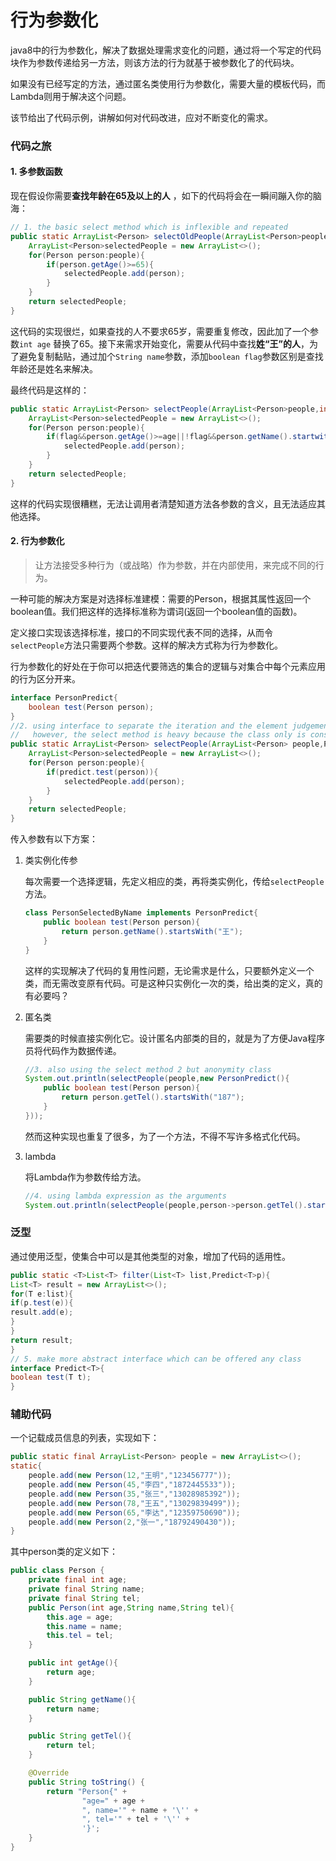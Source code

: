 # 行为参数化

java8中的行为参数化，解决了数据处理需求变化的问题，通过将一个写定的代码块作为参数传递给另一方法，则该方法的行为就基于被参数化了的代码块。

如果没有已经写定的方法，通过匿名类使用行为参数化，需要大量的模板代码，而Lambda则用于解决这个问题。

该节给出了代码示例，讲解如何对代码改进，应对不断变化的需求。

### 代码之旅

#### 1. 多参数函数

现在假设你需要**查找年龄在65及以上的人** ，如下的代码将会在一瞬间蹦入你的脑海：

```java
// 1. the basic select method which is inflexible and repeated
public static ArrayList<Person> selectOldPeople(ArrayList<Person>people){
    ArrayList<Person>selectedPeople = new ArrayList<>();
    for(Person person:people){
        if(person.getAge()>=65){
            selectedPeople.add(person);
        }
    }
    return selectedPeople;
}
```

这代码的实现很烂，如果查找的人不要求65岁，需要重复修改，因此加了一个参数`int age` 替换了65。接下来需求开始变化，需要从代码中查找**姓“王”的人**，为了避免复制黏贴，通过加个`String name`参数，添加`boolean flag`参数区别是查找年龄还是姓名来解决。

最终代码是这样的：

```java
public static ArrayList<Person> selectPeople(ArrayList<Person>people,int age,String name,boolean flag){
    ArrayList<Person>selectedPeople = new ArrayList<>();
    for(Person person:people){
        if(flag&&person.getAge()>=age||!flag&&person.getName().startwith(name)){
            selectedPeople.add(person);
        }
    }
    return selectedPeople;    
}
```

这样的代码实现很糟糕，无法让调用者清楚知道方法各参数的含义，且无法适应其他选择。

#### 2. 行为参数化

> 让方法接受多种行为（或战略）作为参数，并在内部使用，来完成不同的行为。

一种可能的解决方案是对选择标准建模：需要的Person，根据其属性返回一个boolean值。我们把这样的选择标准称为谓词(返回一个boolean值的函数)。

定义接口实现该选择标准，接口的不同实现代表不同的选择，从而令`selectPeople`方法只需要两个参数。这样的解决方式称为行为参数化。

行为参数化的好处在于你可以把迭代要筛选的集合的逻辑与对集合中每个元素应用的行为区分开来。

```java
interface PersonPredict{
    boolean test(Person person);
}
//2. using interface to separate the iteration and the element judgement
//   however, the select method is heavy because the class only is constructed once
public static ArrayList<Person> selectPeople(ArrayList<Person> people,PersonPredict predict){
    ArrayList<Person>selectedPeople = new ArrayList<>();
    for(Person person:people){
        if(predict.test(person)){
            selectedPeople.add(person);
        }
    }
    return selectedPeople;
}
```

传入参数有以下方案：

1. 类实例化传参

   每次需要一个选择逻辑，先定义相应的类，再将类实例化，传给`selectPeople`方法。

   ```java
   class PersonSelectedByName implements PersonPredict{
       public boolean test(Person person){
           return person.getName().startsWith("王");
       }
   }
   ```

   这样的实现解决了代码的复用性问题，无论需求是什么，只要额外定义一个类，而无需改变原有代码。可是这种只实例化一次的类，给出类的定义，真的有必要吗？

2. 匿名类

   需要类的时候直接实例化它。设计匿名内部类的目的，就是为了方便Java程序员将代码作为数据传递。

   ```java
   //3. also using the select method 2 but anonymity class
   System.out.println(selectPeople(people,new PersonPredict(){
       public boolean test(Person person){
           return person.getTel().startsWith("187");
       }
   }));
   ```

   然而这种实现也重复了很多，为了一个方法，不得不写许多格式化代码。

3. lambda

   将Lambda作为参数传给方法。

   ```java
   //4. using lambda expression as the arguments
   System.out.println(selectPeople(people,person->person.getTel().startsWith("130")&&person.getAge()>30));
   ```

### 泛型

通过使用泛型，使集合中可以是其他类型的对象，增加了代码的适用性。

```java
public static <T>List<T> filter(List<T> list,Predict<T>p){
List<T> result = new ArrayList<>();
for(T e:list){
if(p.test(e)){
result.add(e);
}
}
return result;
}
// 5. make more abstract interface which can be offered any class
interface Predict<T>{
boolean test(T t);
}
```


### 辅助代码

一个记载成员信息的列表，实现如下：

```java
public static final ArrayList<Person> people = new ArrayList<>();
static{
    people.add(new Person(12,"王明","123456777"));
    people.add(new Person(45,"李四","1872445533"));
    people.add(new Person(35,"张三","13028985392"));
    people.add(new Person(78,"王五","13029839499"));
    people.add(new Person(65,"李达","12359750690"));
    people.add(new Person(2,"张一","18792490430"));
}
```

其中person类的定义如下：

```java
public class Person {
    private final int age;
    private final String name;
    private final String tel;
    public Person(int age,String name,String tel){
        this.age = age;
        this.name = name;
        this.tel = tel;
    }

    public int getAge(){
        return age;
    }

    public String getName(){
        return name;
    }

    public String getTel(){
        return tel;
    }

    @Override
    public String toString() {
        return "Person{" +
                "age=" + age +
                ", name='" + name + '\'' +
                ", tel='" + tel + '\'' +
                '}';
    }
}
```
